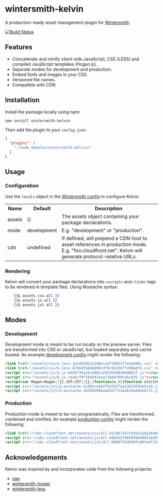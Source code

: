 # wintersmith-kelvin

A production-ready asset management plugin for [Wintersmith](https://github.com/jnordberg/wintersmith).

[![Build Status](https://secure.travis-ci.org/christophercliff/wintersmith-kelvin.png?branch=master)](https://travis-ci.org/christophercliff/wintersmith-kelvin)

## Features

- Concatenate and minify client-side JavaScript, CSS (LESS) and compiled JavaScript templates (Hogan.js).
- Separate modes for development and production.
- Embed fonts and images in your CSS.
- Versioned file names.
- Compatible with CDN.

## Installation

Install the package locally using npm:

`npm install wintersmith-kelvin`

Then add the plugin to your `config.json`:

```json
{
  "plugins": [
    "./node_modules/wintersmith-kelvin/"
  ]
}
````

## Usage

### Configuration

Use the `locals` object in the [Wintersmith config](https://github.com/jnordberg/wintersmith#config) to configure Kelvin.

<table>
    <tr>
        <th>Name</th>
        <th>Default</th>
        <th>Description</th>
    </tr>
    <tr>
        <td>assets</td>
        <td>{}</td>
        <td>The assets object containing your package declarations.</td>
    </tr>
    <tr>
        <td>mode</td>
        <td>development</td>
        <td>E.g. "development" or "production".</td>
    </tr>
    <tr>
        <td>cdn</td>
        <td>undefined</td>
        <td>If defined, will prepend a CDN host to asset references in production mode. E.g. "foo.cloudfront.net". Kelvin will generate protocol-relative URLs.</td>
      </tr>
</table>

### Rendering

Kelvin will convert your package declarations into `<script>` and `<link>` tags to be rendered in template files. Using Mustache syntax:

```mustache
    {{& assets.css.all }}
    {{& assets.js.all }}
    {{& assets.jst.all }}
```

## Modes

### Development

Development mode is meant to be run locally on the preview server. Files are transformed into CSS or JavaScript, but loaded separately and cache busted. An example [development config](https://github.com/christophercliff/wintersmith-kelvin/blob/master/example/config.json) might render the following:

```html
<link href="/assets/css/a.less-1e2e639b152465ce8f19922f7e1eb00c.css" rel="stylesheet" />
<link href="/assets/css/b.less-87b645564b890cdf0c9243d7fc00e8fd.css" rel="stylesheet" />
<script src="/assets/js/a.js-b445739a15cb081a291454401bb98627.js"></script>
<script src="/assets/js/b.js-c6e6cf9f70dd97eea7164bf89cd5c015.js"></script>
<script>var Hogan=Hogan||{},JST=JST||{};(function(e,t){function a(e){return String(e===null||e===undefined?"":e)}function f(e){return e=a(e),u.test(e)?e.replace(n,"&amp;").replace(r,"&lt;").replace(i,"&gt;").replace(s,"&#39;").replace(o,"&quot;"):e}e.Template=function(e,n,r,i){this.r=e||this.r,this.c=r,this.options=i,this.text=n||"",this.buf=t?[]:""},e.Template.prototype={r:function(e,t,n){return""},v:f,t:a,render:function(t,n,r){return this.ri([t],n||{},r)},ri:function(e,t,n){return this.r(e,t,n)},rp:function(e,t,n,r){var i=n[e];return i?(this.c&&typeof i=="string"&&(i=this.c.compile(i,this.options)),i.ri(t,n,r)):""},rs:function(e,t,n){var r=e[e.length-1];if(!l(r)){n(e,t,this);return}for(var i=0;i<r.length;i++)e.push(r[i]),n(e,t,this),e.pop()},s:function(e,t,n,r,i,s,o){var u;return l(e)&&e.length===0?!1:(typeof e=="function"&&(e=this.ls(e,t,n,r,i,s,o)),u=e===""||!!e,!r&&u&&t&&t.push(typeof e=="object"?e:t[t.length-1]),u)},d:function(e,t,n,r){var i=e.split("."),s=this.f(i[0],t,n,r),o=null;if(e==="."&&l(t[t.length-2]))return t[t.length-1];for(var u=1;u<i.length;u++)s&&typeof s=="object"&&i[u]in s?(o=s,s=s[i[u]]):s="";return r&&!s?!1:(!r&&typeof s=="function"&&(t.push(o),s=this.lv(s,t,n),t.pop()),s)},f:function(e,t,n,r){var i=!1,s=null,o=!1;for(var u=t.length-1;u>=0;u--){s=t[u];if(s&&typeof s=="object"&&e in s){i=s[e],o=!0;break}}return o?(!r&&typeof i=="function"&&(i=this.lv(i,t,n)),i):r?!1:""},ho:function(e,t,n,r,i){var s=this.c,o=this.options;o.delimiters=i;var r=e.call(t,r);return r=r==null?String(r):r.toString(),this.b(s.compile(r,o).render(t,n)),!1},b:t?function(e){this.buf.push(e)}:function(e){this.buf+=e},fl:t?function(){var e=this.buf.join("");return this.buf=[],e}:function(){var e=this.buf;return this.buf="",e},ls:function(e,t,n,r,i,s,o){var u=t[t.length-1],a=null;if(!r&&this.c&&e.length>0)return this.ho(e,u,n,this.text.substring(i,s),o);a=e.call(u);if(typeof a=="function"){if(r)return!0;if(this.c)return this.ho(a,u,n,this.text.substring(i,s),o)}return a},lv:function(e,t,n){var r=t[t.length-1],i=e.call(r);if(typeof i=="function"){i=a(i.call(r));if(this.c&&~i.indexOf("{{"))return this.c.compile(i,this.options).render(r,n)}return a(i)}};var n=/&/g,r=/</g,i=/>/g,s=/\'/g,o=/\"/g,u=/[&<>\"\']/,l=Array.isArray||function(e){return Object.prototype.toString.call(e)==="[object Array]"}})(typeof exports!="undefined"?exports:Hogan)</script>
<script src="/assets/jst/a.mustache-3c88bce4627932bf7aa1387d59eb5cd4.js"></script>
<script src="/assets/jst/b.mustache-163b93966aa63e7713eabc8e88deb711.js"></script>
```

### Production

Production mode is meant to be run programatically. Files are transformed, combined and minified. An example [production config](https://github.com/christophercliff/wintersmith-kelvin/blob/master/example/config_prod.json) might render the following:

```html
<link href="//abc.cloudfront.net/assets/css/all-411db7247c935a328a264bee62881196.css" rel="stylesheet">
<script src="//abc.cloudfront.net/assets/js/all-e08d2578b50d4bd9d3ab3b4c892f1f7b.js"></script>
<script src="//abc.cloudfront.net/assets/jst/all-b098f354b09fe46fe4f125b5b66ba481.js"></script>
```

## Acknowledgements

Kelvin was inspired by and incorporates code from the following projects:

- [nap](https://github.com/craigspaeth/nap)
- [wintersmith-hogan](https://github.com/sfrdmn/wintersmith-hogan)
- [wintersmith-less](https://github.com/jnordberg/wintersmith-less)